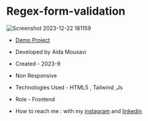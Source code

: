 # Regex-form-validation

 ![Screenshot 2023-12-22 181159](https://github.com/aida-mousavi/Regex-form-validation/assets/115708698/aa7d0802-447e-4764-9f34-37acf8696684)

- [Demo Project](https://aida-mousavi.github.io/Regex-form-validation/)

- Developed by Aida Mousavi

- Created - 2023-9

- Non Responsive

- Technologies Used - HTML5 , Tailwind ,Js

- Role - Frontend

- How to reach me : with my [instagram](https://www.instagram.com/dev.mousavi) and [linkedin](www.linkedin.com/in/aida-mousavi-18791a292)
